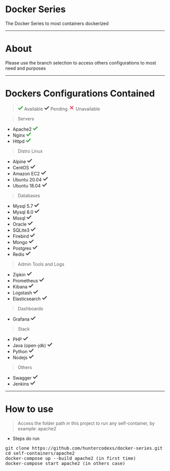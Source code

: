# Docker Series

The Docker Series to most containers dockerized

-----------------

# About

Please use the branch selection to access others configurations to most need and purposes

-----------------

# Dockers Configurations Contained

> ![img.png](./self-containers/files/midias/check-green.png) Available
> ![img.png](./self-containers/files/midias/check-silver.png) Pending
> ![img.png](./self-containers/files/midias/unavailable.png) Unavailable

> Servers

- Apache2 ![img.png](./self-containers/files/midias/check-green.png)
- Nginx ![img.png](./self-containers/files/midias/check-green.png)
- Httpd ![img.png](./self-containers/files/midias/check-green.png)

> Distro Linux

- Alpine ![img.png](./self-containers/files/midias/check-silver.png)
- CentOS ![img.png](./self-containers/files/midias/check-silver.png)
- Amazon EC2 ![img.png](./self-containers/files/midias/check-silver.png)
- Ubuntu 20.04 ![img.png](./self-containers/files/midias/check-silver.png)
- Ubuntu 18.04 ![img.png](./self-containers/files/midias/check-silver.png)

> Databases

- Mysql 5.7 ![img.png](./self-containers/files/midias/check-silver.png)
- Mysql 8.0 ![img.png](./self-containers/files/midias/check-silver.png)
- Mssql ![img.png](./self-containers/files/midias/check-silver.png)
- Oracle ![img.png](./self-containers/files/midias/check-silver.png)
- SQLite3 ![img.png](./self-containers/files/midias/check-silver.png)
- Firebird ![img.png](./self-containers/files/midias/check-silver.png)
- Mongo ![img.png](./self-containers/files/midias/check-silver.png)
- Postgres ![img.png](./self-containers/files/midias/check-silver.png)
- Redis ![img.png](./self-containers/files/midias/check-silver.png)

> Admin Tools and Logs

- Zipkin ![img.png](./self-containers/files/midias/check-silver.png)
- Prometheus ![img.png](./self-containers/files/midias/check-silver.png)
- Kibana ![img.png](./self-containers/files/midias/check-silver.png)
- Logstash ![img.png](./self-containers/files/midias/check-silver.png)
- Elasticsearch ![img.png](./self-containers/files/midias/check-silver.png)

> Dashboards

- Grafana ![img.png](./self-containers/files/midias/check-silver.png)

> Stack

- PHP ![img.png](./self-containers/files/midias/check-silver.png)
- Java (open-jdk) ![img.png](./self-containers/files/midias/check-silver.png)
- Python ![img.png](./self-containers/files/midias/check-silver.png)
- Nodejs ![img.png](./self-containers/files/midias/check-silver.png)

> Others

- Swagger ![img.png](./self-containers/files/midias/check-silver.png)
- Jenkins ![img.png](./self-containers/files/midias/check-silver.png)

-----------------

# How to use

> Access the folder path in this project to run any self-container, by example: apache2 

- Steps do run

<pre>
git clone https://github.com/huntercodexs/docker-series.git .
cd self-containers/apache2
docker-compose up --build apache2 (in first time)
docker-compose start apache2 (in others case)
</pre>
